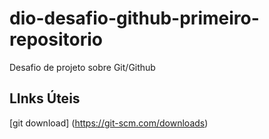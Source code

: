 # dio-desafio-github-primeiro-repositorio
Desafio de projeto sobre Git/Github
## LInks Úteis
[git download] (https://git-scm.com/downloads)
